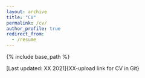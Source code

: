 ```yaml
---
layout: archive
title: "CV"
permalink: /cv/
author_profile: true
redirect_from:
  - /resume
---
```


{% include base_path %}

[Last updated: XX 2021]{XX-upload link for CV in Git} 

